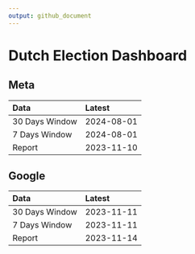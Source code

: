 ```yaml
---
output: github_document
---
```


# Dutch Election Dashboard



## Meta


|Data           |Latest     |
|:--------------|:----------|
|30 Days Window |2024-08-01 |
|7 Days Window  |2024-08-01 |
|Report         |2023-11-10 |

## Google


|Data           |Latest     |
|:--------------|:----------|
|30 Days Window |2023-11-11 |
|7 Days Window  |2023-11-11 |
|Report         |2023-11-14 |
